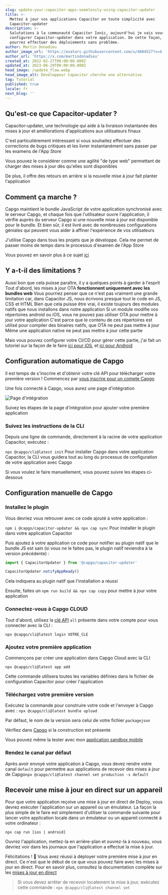 ```yaml
---
slug: update-your-capacitor-apps-seamlessly-using-capacitor-updater
title: >-
  Mettez à jour vos applications Capacitor en toute simplicité avec
  Capacitor-updater
description: >-
  Salutations à la communauté Capacitor Ionic, aujourd'hui je vais vous aider à
  configurer Capacitor-updater dans votre application. De cette façon, vous
  pourrez effectuer des déploiements sans problème.
author: Martin Donadieu
author_image_url: 'https://avatars.githubusercontent.com/u/4084527?v=4'
author_url: 'https://x.com/martindonadieu'
created_at: 2022-02-27T00:00:00.000Z
updated_at: 2023-06-29T00:00:00.000Z
head_image: /update_flow.webp
head_image_alt: Développeur Capacitor cherche une alternative
tag: Tutorial
published: true
locale: fr
next_blog: ''
---
```


## Qu'est-ce que Capacitor-updater ?

Capacitor-updater, une technologie qui aide à la livraison instantanée des mises à jour et améliorations d'applications aux utilisateurs finaux

C'est particulièrement intéressant si vous souhaitez effectuer des corrections de bugs critiques et les livrer instantanément sans passer par les examens de l'App Store

Vous pouvez le considérer comme une agilité "de type web" permettant de charger des mises à jour dès qu'elles sont disponibles

De plus, il offre des retours en arrière si la nouvelle mise à jour fait planter l'application

## Comment ça marche ?

Capgo maintient le bundle JavaScript de votre application synchronisé avec le serveur Capgo, et chaque fois que l'utilisateur ouvre l'application, il vérifie auprès du serveur Capgo si une nouvelle mise à jour est disponible pour le bundle. Et bien sûr, il est livré avec de nombreuses configurations géniales qui peuvent vous aider à affiner l'expérience de vos utilisateurs

J'utilise Capgo dans tous les projets que je développe. Cela me permet de passer moins de temps dans le processus d'examen de l'App Store

Vous pouvez en savoir plus à ce sujet [ici](https://capgoapp/)

## Y a-t-il des limitations ?

Aussi bon que cela puisse paraître, il y a quelques points à garder à l'esprit
Tout d'abord, les mises à jour OTA __fonctionnent uniquement avec les bundles web__
Vous pourriez penser que ce n'est pas vraiment une grande limitation car, dans Capacitor JS, nous écrivons presque tout le code en JS, CSS et HTML
Bien que cela puisse être vrai, il existe toujours des modules natifs que nous installons dans notre application
Si un module modifie vos répertoires android ou iOS, vous ne pouvez pas utiliser OTA pour mettre à jour votre application
C'est parce que le contenu de ces répertoires est utilisé pour compiler des binaires natifs, que OTA ne peut pas mettre à jour
Même une application native ne peut pas mettre à jour cette partie

Mais vous pouvez configurer votre CI/CD pour gérer cette partie, j'ai fait un tutoriel sur la façon de le faire [ici pour iOS](https://capgoapp/blog/automatic-capacitor-ios-build-github-action/), et [ici pour Android](https://capgoapp/blog/automatic-capacitor-android-build-github-action/)

## Configuration automatique de Capgo

Il est temps de s'inscrire et d'obtenir votre clé API pour télécharger votre première version ! Commencez par [vous inscrire pour un compte Capgo](/register/)

Une fois connecté à Capgo, vous aurez une page d'intégration

![Page d'intégration](/onboarding_1_newwebp)

Suivez les étapes de la page d'intégration pour ajouter votre première application

### Suivez les instructions de la CLI

Depuis une ligne de commande, directement à la racine de votre application Capacitor, exécutez :

`npx @capgo/cli@latest init`
Pour installer Capgo dans votre application Capacitor, la CLI vous guidera tout au long du processus de configuration de votre application avec Capgo

Si vous voulez le faire manuellement, vous pouvez suivre les étapes ci-dessous

## Configuration manuelle de Capgo

### Installez le plugin

Vous devriez vous retrouver avec ce code ajouté à votre application :

`npm i @capgo/capacitor-updater && npx cap sync`
Pour installer le plugin dans votre application Capacitor

Puis ajoutez à votre application ce code pour notifier au plugin natif que le bundle JS est sain (si vous ne le faites pas, le plugin natif reviendra à la version précédente) :

```js
import { CapacitorUpdater } from '@capgo/capacitor-updater'

CapacitorUpdater.notifyAppReady()
```

Cela indiquera au plugin natif que l'installation a réussi

Ensuite, faites un `npm run build && npx cap copy` pour mettre à jour votre application

### Connectez-vous à Capgo CLOUD

Tout d'abord, utilisez la [clé API](https://webcapgoapp/dashboard/apikeys/) `all` présente dans votre compte pour vous connecter avec la CLI :

`npx @capgo/cli@latest login VOTRE_CLE`

### Ajoutez votre première application

Commençons par créer une application dans Capgo Cloud avec la CLI

`npx @capgo/cli@latest app add`

Cette commande utilisera toutes les variables définies dans le fichier de configuration Capacitor pour créer l'application

### Téléchargez votre première version

Exécutez la commande pour construire votre code et l'envoyer à Capgo avec :
`npx @capgo/cli@latest bundle upload`

Par défaut, le nom de la version sera celui de votre fichier `packagejson`

Vérifiez dans [Capgo](https://webcapgoapp/) si la construction est présente

Vous pouvez même la tester avec mon [application sandbox mobile](https://capgoapp/app_mobile/)

### Rendez le canal par défaut

Après avoir envoyé votre application à Capgo, vous devez rendre votre canal `default` pour permettre aux applications de recevoir des mises à jour de Capgo`npx @capgo/cli@latest channel set production -s default`

## Recevoir une mise à jour en direct sur un appareil

Pour que votre application reçoive une mise à jour en direct de Deploy, vous devrez exécuter l'application sur un appareil ou un émulateur. La façon la plus simple de le faire est simplement d'utiliser la commande suivante pour lancer votre application locale dans un émulateur ou un appareil connecté à votre ordinateur :

    npx cap run [ios | android]

Ouvrez l'application, mettez-la en arrière-plan et ouvrez-la à nouveau, vous devriez voir dans les journaux que l'application a effectué la mise à jour.

Félicitations ! 🎉 Vous avez réussi à déployer votre première mise à jour en direct. Ce n'est que le début de ce que vous pouvez faire avec les mises à jour en direct. Pour en savoir plus, consultez la documentation complète sur les [mises à jour en direct](/docs/plugin/cloud-mode/getting-started/)

> Si vous devez arrêter de recevoir localement la mise à jour, exécutez cette commande :
`npx @capgo/cli@latest channel set`